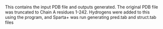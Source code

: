 This contains the input PDB file and outputs generated. The original PDB file was truncated to Chain A residues 1-242.
Hydrogens were added to this using the program, and Sparta+ was run generating pred.tab and struct.tab files
